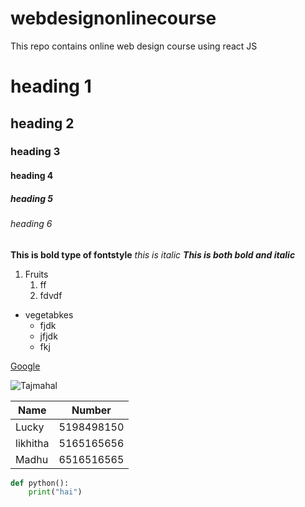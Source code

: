 # webdesignonlinecourse
This repo contains online web design course using react JS
# heading 1
## heading 2
### heading 3
#### heading 4
##### heading 5
###### heading 6

**This is bold type of fontstyle**
*this is italic*
***This is both bold and italic***

1. Fruits
    1. ff
    2. fdvdf
  
  
  
* vegetabkes
    * fjdk
    * jfjdk
    *  fkj

[Google](https://www.google.com/)

![Tajmahal](https://i.redd.it/wyz0b2mji3t41.jpg)

Name| Number
--------|-------
Lucky|5198498150
likhitha| 5165165656
Madhu| 6516516565

```python
def python():
    print("hai")
